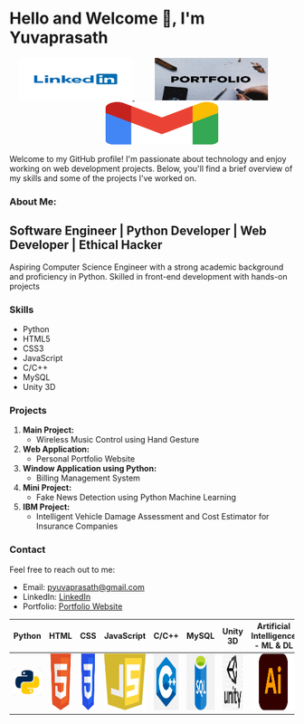 
# Hello and Welcome 👋, I'm Yuvaprasath 

<p align="center">
  <a href="https://www.linkedin.com/in/yuvaprasath-p-a53478251/">
    <img src="https://github.com/Yuvaprasath-P/About_Yuva/blob/main/img/linkedin.jpg" alt="LinkedIn" width="200" height="75">
  </a>&nbsp;&nbsp;&nbsp;&nbsp;&nbsp;&nbsp;&nbsp;&nbsp;
  <a href="https://bit.ly/Yuva">
    <img src="https://github.com/Yuvaprasath-P/About_Yuva/blob/main/img/pf.jpg" alt="Portfolio" width="200" height="75" style="margin-right: 30px;">
  </a>&nbsp;&nbsp;&nbsp;&nbsp;&nbsp;&nbsp;&nbsp;&nbsp;
  <a href="mailto: pyuvaprasath@gmail.com">
    <img src="https://github.com/Yuvaprasath-P/About_Yuva/blob/main/img/Gmail.png" alt="email" width="200" height="75">
  </a>
</p>

Welcome to my GitHub profile! I'm passionate about technology and enjoy working on web development projects. Below, you'll find a brief overview of my skills and some of the projects I've worked on.

### About Me:
## Software Engineer | Python Developer | Web Developer | Ethical Hacker

Aspiring Computer Science Engineer with a strong academic background and proficiency in Python. Skilled in front-end development with hands-on projects

### Skills

- Python
- HTML5
- CSS3
- JavaScript
- C/C++
- MySQL
- Unity 3D

### Projects

1. **Main Project:**
   - Wireless Music Control using Hand Gesture
2. **Web Application:**
   - Personal Portfolio Website
3. **Window Application using Python:**
   - Billing Management System
4. **Mini Project:**
   - Fake News Detection using Python Machine Learning
5. **IBM Project:**
   - Intelligent Vehicle Damage Assessment and Cost Estimator for Insurance Companies

### Contact

Feel free to reach out to me:

- Email: pyuvaprasath@gmail.com
- LinkedIn: [LinkedIn](https://www.linkedin.com/in/yuvaprasath-p-a53478251/)
- Portfolio: [Portfolio Website](https://bit.ly/Yuva)

| Python |  HTML | CSS | JavaScript |C/C++ | MySQL | Unity 3D | Artificial Intelligence - ML & DL|
|--------|------|-----|------------|-------|------|------|----------------|
| <img src="img/python.png" style="margin-right: 10px;"> | <img src="img/HTML5.png" style="margin-right: 10px;" width="100" height="100"> | <img src="img/CSS3.png" style="margin-right: 10px;" width="100" height="100"> | <img src="img/JS.png" style="margin-right: 10px;" width="100" height="100"> |<img src="img/cplus.png" style="margin-right: 10px;" width="100" height="100"> | <img src="img/sql.png" style="margin-right: 10px;" width="100" height="100"> | <img src="img/unity.png" style="margin-right: 10px;" width="100" height="100"> | <img src="img/downloadai.png" style="margin-right: 10px;" width="100" height="100"> |


